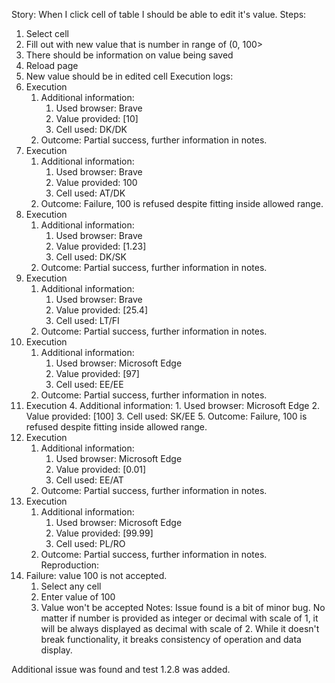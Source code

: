 Story:
When I click cell of table I should be able to edit it's value.
Steps:
1. Select cell
2. Fill out with new value that is number in range of (0, 100>
3. There should be information on value being saved
4. Reload page
5. New value should be in edited cell
Execution logs:
1. Execution
	1. Additional information:
		1. Used browser: Brave
		2. Value provided: [10]
		3. Cell used: DK/DK
	2. Outcome: Partial success, further information in notes.
2. Execution
	1. Additional information:
		1. Used browser: Brave
		2. Value provided: 100
		3. Cell used: AT/DK
	2. Outcome: Failure, 100 is refused despite fitting inside allowed range.
3. Execution
	1. Additional information:
		1. Used browser: Brave
		2. Value provided: [1.23]
		3. Cell used: DK/SK
	2. Outcome: Partial success, further information in notes.
4. Execution
	1. Additional information:
		1. Used browser: Brave
		2. Value provided: [25.4]
		3. Cell used: LT/FI
	2. Outcome: Partial success, further information in notes.
5. Execution
	1. Additional information:
		1. Used browser: Microsoft Edge
		2. Value provided: [97]
		3. Cell used: EE/EE
	2. Outcome: Partial success, further information in notes.
6. Execution
	4. Additional information:
		1. Used browser: Microsoft Edge
		2. Value provided: [100]
		3. Cell used: SK/EE
	5. Outcome: Failure, 100 is refused despite fitting inside allowed range.
7. Execution
	1. Additional information:
		1. Used browser: Microsoft Edge
		2. Value provided: [0.01]
		3. Cell used: EE/AT
	2. Outcome: Partial success, further information in notes.
8. Execution
	1. Additional information:
		1. Used browser: Microsoft Edge
		2. Value provided: [99.99]
		3. Cell used: PL/RO
	2. Outcome:  Partial success, further information in notes.
Reproduction:
1. Failure: value 100 is not accepted.
	1. Select any cell
	2. Enter value of 100
	3. Value won't be accepted
Notes:
Issue found is a bit of minor bug. No matter if number is provided as integer or decimal with scale of 1, it will be always displayed as decimal with scale of 2. While it doesn't break functionality, it breaks consistency of operation and data display.

Additional issue was found and test 1.2.8 was added.